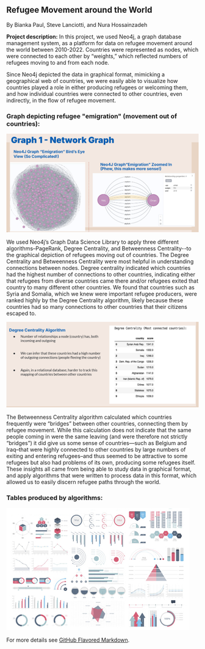 ## Refugee Movement around the World

By Bianka Paul, Steve Lanciotti, and Nura Hossainzadeh

**Project description:** In this project, we used Neo4j, a graph database management system, as a platform for data on refugee movement around the world between 2010-2022. Countries were represented as nodes, which were connected to each other by “weights,” which reflected numbers of refugees moving to and from each node. 

Since Neo4j depicted the data in graphical format, mimicking a geographical web of countries, we were easily able to visualize how countries played a role in either producing refugees or welcoming them, and how individual countries were connected to other countries, even indirectly, in the flow of refugee movement. 

### Graph depicting refugee "emigration" (movement out of countries):

<img src="images/neo4j_slide_graph1.png?raw=true"/>

We used Neo4j’s Graph Data Science Library to apply three different algorithms–PageRank, Degree Centrality, and Betweenness Centrality--to the graphical depiction of refugees moving out of countries. The Degree Centrality and Betweenness Centrality were most helpful in understanding connections between nodes. Degree centrality indicated which countries had the highest number of connections to other countries, indicating either that refugees from diverse countries came there and/or refugees exited that country to many different other countries. We found that countries such as Syria and Somalia, which we knew were important refugee producers, were ranked highly by the Degree Centrality algorithm, likely because these countries had so many connections to other countries that their citizens escaped to. 

<img src="images/algorithm_2_refugees.png?raw=true"/>

The Betweenness Centrality algorithm calculated which countries frequently were “bridges” between other countries, connecting them by refugee movement. While this calculation does not indicate that the same people coming in were the same leaving (and were therefore not strictly “bridges”) it did give us some sense of countries—such as Belgium and Iraq–that were highly connected to other countries by large numbers of exiting and entering refugees–and thus seemed to be attractive to some refugees but also had problems of its own, producing some refugees itself. These insights all came from being able to study data in graphical format, and apply algorithms that were written to process data in this format, which allowed us to easily discern refugee paths through the world. 

### Tables produced by algorithms: 

<img src="images/dummy_thumbnail.jpg?raw=true"/>

For more details see [GitHub Flavored Markdown](https://guides.github.com/features/mastering-markdown/).

